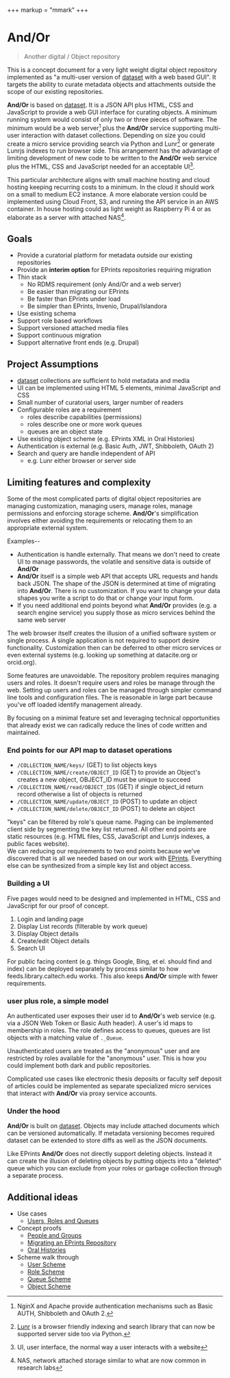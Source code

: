 +++
markup = "mmark"
+++


# And/Or

> <span class="red">An</span>other <span class="red">d</span>igital / <span class="red">O</span>bject <span class="red">r</span>epository

This is a concept document for a very light weight digital object
repository implemented as "a multi-user version of 
[dataset](https://caltechlibrary.github.io/dataset) with a web 
based GUI". It targets the ability to curate 
metadata objects and attachments outside the scope of 
our existing repositories.  

**And/Or** is based on [dataset](https://caltechlibrary.github.io/dataset).
It is a JSON API plus HTML, CSS and JavaScript to provide a web 
GUI interface for curating objects.  A minimum running system 
would consist of only two or three pieces of software. The minimum 
would be a web server[^1] plus the **And/Or** service supporting 
multi-user interaction with dataset collections.  Depending on size 
you could create a micro service providing search via Python and 
Lunr[^2] or generate Lunrjs indexes to run browser side.  This 
arrangement has the advantage of limiting development of new
code to be written to the **And/Or** web service plus the HTML, 
CSS and JavaScript needed for an acceptable UI[^3].

This particular architecture aligns with small machine hosting
and cloud hosting keeping recurring costs to a minimum. 
In the cloud it should work on a small to medium EC2 instance.
A more elaborate version could be implemented using Cloud Front, 
S3, and running the API service in an AWS container.
In house hosting could as light weight as Raspberry Pi 4 or
as elaborate as a server with attached NAS[^4].


## Goals

+ Provide a curatorial platform for metadata outside our existing repositories
+ Provide an __interim option__ for EPrints repositories requiring migration
+ Thin stack 
    + No RDMS requirement (only And/Or and a web server)
    + Be easier than migrating our EPrints
    + Be faster than EPrints under load
    + Be simpler than EPrints, Invenio, Drupal/Islandora
+ Use existing schema 
+ Support role based workflows
+ Support versioned attached media files
+ Support continuous migration
+ Support alternative front ends (e.g. Drupal)


## Project Assumptions

+ [dataset](https://github.com/caltechlibrary/dataset) collections are sufficient to hold metadata and media
+ UI can be implemented using HTML 5 elements, minimal JavaScript and CSS
+ Small number of curatorial users, larger number of readers
+ Configurable roles are a requirement
    + roles describe capabilities (permissions)
    + roles describe one or more work queues 
    + queues are an object state
+ Use existing object scheme (e.g. EPrints XML in Oral Histories)
+ Authentication is external (e.g. Basic Auth, JWT, Shibboleth, OAuth 2)
+ Search and query are handle independent of API
    + e.g. Lunr either browser or server side


## Limiting features and complexity

Some of the most complicated parts of digital object repositories
are managing customization, managing users, manage roles,
manage permissions and enforcing storage scheme.  **And/Or**'s 
simplification involves either avoiding the requirements or relocating
them to an appropriate external system.  

Examples--

+ Authentication is handle externally. That means we don't need to create UI to manage passwords, the volatile and sensitive data is outside of **And/Or** 
+ **And/Or** itself is a simple web API that accepts URL requests 
and hands back JSON. The shape of the JSON is determined at time of
migrating into **And/Or**. There is no customization.  If you want to change your data shapes you write a script to do that or change your input form.
+ If you need additional end points beyond what **And/Or** provides (e.g. a search engine service) you supply those as micro services behind the same web server

The web browser itself creates the illusion of a unified software system
or single process. A single application is not required to support desire
functionality. Customization then can be deferred to other micro services
or even external systems (e.g. looking up something at datacite.org or
orcid.org).

Some features are unavoidable. The repository problem requires managing
users and roles. It doesn't require users and roles
be manage through the web. Setting up users and roles can be 
managed through simpler command line tools and configuration files.
The is reasonable in large part because you've off loaded 
identify management already. 

By focusing on a minimal feature set and leveraging technical
opportunities that already exist we can radically
reduce the lines of code written and maintained. 

### End points for our API map to dataset operations

+ `/COLLECTION_NAME/keys/` (GET) to list objects keys
+ `/COLLECTION_NAME/create/OBJECT_ID` (GET) to provide an Object's creates a new object, OBJECT_ID must be unique to succeed
+ `/COLLECTION_NAME/read/OBJECT_IDS` (GET) if single object_id return record otherwise a list of objects is returned
+ `/COLLECTION_NAME/update/OBJECT_ID` (POST) to update an object
+ `/COLLECTION_NAME/delete/OBJECT_ID` (POST) to delete an object

"keys" can be filtered by role's queue name. Paging can be implemented
client side by segmenting the key list returned.
All other end points are static resources (e.g. HTML files, 
CSS, JavaScript and Lunrjs indexes, a public faces website).  
We can reducing our requirements to two end points because 
we've discovered that is all we needed based on our work
with [EPrints](https://www.eprints.org "A repository system developed at University of South Hampton"). Everything else can be synthesized 
from a simple key list and object access.


### Building a UI

Five pages would need to be designed and implemented in HTML, CSS and
JavaScript for our proof of concept.

1. Login and landing page 
2. Display List records (filterable by work queue)
3. Display Object details 
4. Create/edit Object details
5. Search UI

For public facing content (e.g. things Google, Bing, et el. 
should find and index) can be deployed separately by 
process similar to how feeds.library.caltech.edu works.
This also keeps **And/Or** simple with fewer requirements.


### user plus role, a simple model

An authenticated user exposes their user id to 
**And/Or**'s web service (e.g. via a JSON Web Token or 
Basic Auth header).  A user's id maps to membership in roles. 
The role defines access to queues, queues are list objects
with a matching value of `._Queue`.

Unauthenticated users are treated as the "anonymous" user and
are restricted by roles available for the "anonymous" user. 
This is how you could implement both dark and public
repositories.

Complicated use cases like electronic thesis deposits
or faculty self deposit of articles could be implemented as 
separate specialized micro services that interact with
**And/Or** via proxy service accounts.


### Under the hood

**And/Or** is built on [dataset](https://caltechlibrary.github.io/dataset).
Objects may include attached documents which can be versioned 
automatically. If metadata versioning becomes required dataset 
can be extended to store diffs as well as the JSON documents.

Like EPrints **And/Or** does not directly support deleting objects.
Instead it can create the illusion of deleting objects by putting
objects into a "deleted" queue which you can exclude from your
roles or garbage collection through a separate process.


## Additional ideas

+ Use cases
    + [Users, Roles and Queues](docs/Role-Use-Cases.html)
+ Concept proofs
    + [People and Groups](docs/people-groups.html)
    + [Migrating an EPrints Repository](docs/migrating-eprints.html) 
    + [Oral Histories](Oral-Histories-as-Proof-of-Concept.html)
+ Scheme walk through
    + [User Scheme](docs/User-Scheme.html)
    + [Role Scheme](docs/Role-Scheme.html)
    + [Queue Scheme](docs/Queue-Scheme.html)
    + [Object Scheme](docs/Object-Scheme.html)




[^1]: NginX and Apache provide authentication mechanisms such as Basic AUTH, Shibboleth and OAuth 2.

[^2]: [Lunr](https://lunrjs.com) is a browser friendly indexing and search library that can now be supported server side too via Python.

[^3]: UI, user interface, the normal way a user interacts with a website

[^4]: NAS, network attached storage similar to what are now common in research labs
